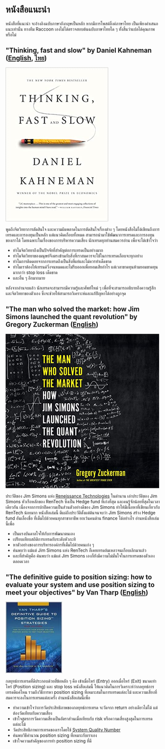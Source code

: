 # หนังสือแนะนำ

หนังสือที่แนะนำ จะอ้างอิงฉบับภาษาอังกฤษเป็นหลัก หากมีการโพสต์ลิ้งค์ภาษาไทย เป็นเพียงคำเสนอแนะเท่านั้น ทางทีม Raccoon เองไม่ได้ตรวจสอบต้นฉบับภาษาไทยใด ๆ ทั้งสิ้นว่าแปลได้คุณภาพหรือไม่

## "Thinking, fast and slow" by Daniel Kahneman \([English](https://www.bookdepository.com/Thinking-Fast-Slow-Daniel-Kahneman/9780374533557?ref=grid-view&qid=1605100014694&sr=1-2), [ไทย](https://www.se-ed.com/product/%E0%B8%84%E0%B8%B4%E0%B8%94-%E0%B9%80%E0%B8%A3%E0%B9%87%E0%B8%A7%E0%B9%81%E0%B8%A5%E0%B8%B0%E0%B8%8A%E0%B9%89%E0%B8%B2-Thinking-Fast-and-Slow.aspx?no=9786162874017#)\)

![](../.gitbook/assets/image%20%289%29.png)

พูดถึงจิตวิทยาการตัดสินใจ และความผิดพลาดในการตัดสินใจเรื่องต่าง ๆ โดยหนังสือไม่ได้เขียนถึงการเทรดและการลงทุนเป็นหลัก แต่แนวคิดเกือบทั้งหมด สามารถนำมาใช้พัฒนาการเทรดและการลงทุนของเราได้ โดยเฉพาะในเรื่องของการบริหารความเสี่ยง นักเทรดทุกท่านสมควรอ่าน เพื่อจะได้เข้าใจว่า

* ทำไมจิตวิทยาถึงเป็นปัจจัยที่สำคัญต่อการเทรดเป็นอย่างมาก
* ทำไมจิตวิทยาของมนุษย์จึงตรงข้ามกับสิ่งที่เราสมควรจะใช้ในการเทรดเกือบจะทุกอย่าง
* ทำไมการติดดอยจากการเทรดถึงเป็นสิ่งที่แย่และไม่ควรทำเด็ดขาด
* ทำไมเราต้องให้เทรนด์วิ่งจนหมดและไม่รีบออกเพื่อยอมเสียกำไร แต่เวลาขาดทุนห้ามยอมขาดทุนมากกว่า stop loss เด็ดขาด
* และอื่น ๆ อีกมากมาย

หลังจากอ่านจบแล้ว นักเทรดจะสามารถมีความรู้และศัพท์ใหม่ ๆ เพื่อที่จะสามารถอธิบายถึงความรู้สึกและจิตวิทยาของตัวเอง ซึ่งจะช่วยให้สามารถวิเคราะห์และแก้ปัญหาได้อย่างถูกจุด

## "The man who solved the market: how Jim Simons launched the quant revolution" by Gregory Zuckerman \([English](https://www.bookdepository.com/Man-Who-Solved-Market-Gregory-Zuckerman/9780241309728?ref=grid-view&qid=1605100394267&sr=1-1)\)

![](../.gitbook/assets/image%20%287%29.png)

ประวัติของ Jim Simons แห่ง [Reneissance Technologies](https://en.wikipedia.org/wiki/Renaissance_Technologies) ในตำนาน เล่าประวัติของ Jim Simons หัวเรือหลักของ RenTech ซึ่งเป็น Hedge fund ที่เก่งที่สุด และคนรู้จักน้อยที่สุดในเวลาเดียวกัน เนื่องจากการปกปิดความเป็นส่วนตัวอย่างดีของ Jim Simons ทำให้มีเนื้อหาที่เขียนเกี่ยวกับ RenTech น้อยมาก หนังสือเล่มนี้ ตีแผ่ถึงประวัติตั้งแต่ต้นจนจบว่า Jim Simons สร้าง Hedge fund อันเลื่องชื่อ ที่เต็มไปด้วยคนทุกสาขาอาชีพ ยกเว้นคนด้าน finance ได้อย่างไร อ่านหนังสือเล่มนี้เพื่อ

* เป็นแรงบันดาลใจให้กับการพัฒนาตนเอง
* เปรียบเทียบสถิติการเทรดกับระดับหัวกะทิ
* หาตัวอย่างของการบริหารองค์กรที่เต็มไปด้วยคนเก่ง ๆ
* ค้นพบว่า แม้แต่ Jim Simons แห่ง RenTech ก็เคยเทรดล้มเหลวจนเกือบเลิกมาแล้ว
* และที่สำคัญคือ ค้นพบว่า แม้แต่ Jim Simons เองก็ยังมีความไม่มั่นใจในการเทรดของตัวเองตลอดเวลา

## "The definitive guide to position sizing: how to evaluate your system and use position sizing to meet your objectives" by Van Tharp \([English](https://www.amazon.com/Definitive-Guide-Position-Sizing-Objectives/dp/0935219099)\)

![](../.gitbook/assets/image%20%286%29.png)

กลยุทธ์การเทรดที่ดีประกอบด้วยสี่ข้อหลัก ๆ คือ เข้าเมื่อไหร่ \(Entry\) ออกเมื่อไหร่ \(Exit\) ขนาดเท่าไหร่ \(Position sizing\) และ stop loss หนังสือเล่มนี้ ให้แนวคิดในการวิเคราะห์ว่ากลยุทธ์การเทรดดีแค่ไหน รวมถึงวิธีการหา position sizing ที่เหมาะสมในการเทรดแต่ละไม้ และความเสี่ยงที่สมควรจะลงในการเทรดแต่ละครั้ง อ่านหนังสือเล่มนี้เพื่อ

* ทำความเข้าใจว่าการวัดประสิทธิภาพของกลยุทธ์การเทรด จะวัดจาก return อย่างเดียวไม่ได้ แต่ต้องวัดเทียบกับความเสี่ยง
* เข้าใจสูตรการวัดความเสี่ยงเป็นอัตราส่วนเมื่อเทียบกับ risk หรือความเสี่ยงสูงสุดในการเทรดแต่ละไม้
* วัดประสิทธิภาพการเทรดของเราโดยใช้ [System Quality Number](../system-quality-number-sqn.md)
* ค้นพบวิธีคำนวณ position sizing ที่เหมาะกับเราเอง
* เข้าใจความสำคัญของการทำ position sizing ที่ดี

## 

